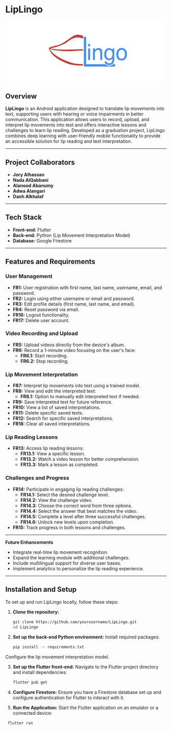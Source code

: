 # LipLingo
![LipLingo Logo](liplingo/assets/logo.png)

## Overview
**LipLingo** is an Android application designed to translate lip movements into text, supporting users with hearing or voice impairments in better communication. This application allows users to record, upload, and interpret lip movements into text and offers interactive lessons and challenges to learn lip reading. Developed as a graduation project, LipLingo combines deep learning with user-friendly mobile functionality to provide an accessible solution for lip reading and text interpretation.

---

## Project Collaborators
- **Jory Alhassan**
- **Nada AlQabbani**
- **Alanood Abanumy**
- **Adwa Alangari**
- **Danh Alkhalaf**

---

## Tech Stack
- **Front-end:** Flutter
- **Back-end:** Python (Lip Movement Interpretation Model)
- **Database:** Google Firestore

---

## Features and Requirements

### User Management
- **FR1:** User registration with first name, last name, username, email, and password.
- **FR2:** Login using either username or email and password.
- **FR3:** Edit profile details (first name, last name, and email).
- **FR4:** Reset password via email.
- **FR16:** Logout functionality.
- **FR17:** Delete user account.

### Video Recording and Upload
- **FR5:** Upload videos directly from the device's album.
- **FR6:** Record a 1-minute video focusing on the user's face:
  - **FR6.1:** Start recording.
  - **FR6.2:** Stop recording.

### Lip Movement Interpretation
- **FR7:** Interpret lip movements into text using a trained model.
- **FR8:** View and edit the interpreted text:
  - **FR8.1:** Option to manually edit interpreted text if needed.
- **FR9:** Save interpreted text for future reference.
- **FR10:** View a list of saved interpretations.
- **FR11:** Delete specific saved texts.
- **FR12:** Search for specific saved interpretations.
- **FR18:** Clear all saved interpretations.

### Lip Reading Lessons
- **FR13:** Access lip reading lessons:
  - **FR13.1:** View a specific lesson.
  - **FR13.2:** Watch a video lesson for better comprehension.
  - **FR13.3:** Mark a lesson as completed.

### Challenges and Progress
- **FR14:** Participate in engaging lip reading challenges:
  - **FR14.1:** Select the desired challenge level.
  - **FR14.2:** View the challenge video.
  - **FR14.3:** Choose the correct word from three options.
  - **FR14.4:** Select the answer that best matches the video.
  - **FR14.5:** Complete a level after three successful challenges.
  - **FR14.6:** Unlock new levels upon completion.
- **FR15:** Track progress in both lessons and challenges.

---
**Future Enhancements**

- Integrate real-time lip movement recognition.
- Expand the learning module with additional challenges.
- Include multilingual support for diverse user bases.
- Implement analytics to personalize the lip reading experience.

---

## Installation and Setup
To set up and run LipLingo locally, follow these steps:

1. **Clone the repository:**
   ```bash
   git clone https://github.com/yourusername/LipLingo.git
   cd LipLingo
2. **Set up the back-end Python environment:**
Install required packages:
   ```bash
   pip install -r requirements.txt
Configure the lip movement interpretation model.

3. **Set up the Flutter front-end:**
Navigate to the Flutter project directory and install dependencies:
   ```bash
   flutter pub get
   
4. **Configure Firestore:**
Ensure you have a Firestore database set up and configure authentication for Flutter to interact with it.

5. **Run the Application:**
Start the Flutter application on an emulator or a connected device:
  ```bash
   flutter run
